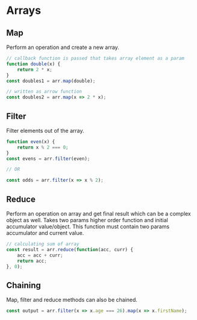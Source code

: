 # Arrays

## Map

Perform an operation and create a new array.

```js
// callback function is passed that takes array element as a param
function double(x) {
    return 2 * x;
}
const doubles1 = arr.map(double); 

// written as arrow function
const doubles2 = arr.map(x => 2 * x);
```

## Filter

Filter elements out of the array.

```js
function even(x) {
    return x % 2 === 0;
}
const evens = arr.filter(even);

// OR

const odds = arr.filter(x => x % 2);
```

## Reduce

Perform an operation on array and get final result which can be a complex object as well. Takes two params higher order function and initial accumulator value/object. This function must contain two params accumulator and current value.

```js
// calculating sum of array
const result = arr.reduce(function(acc, curr) {
    acc = acc + curr;
    return acc;
}, 0);
```

## Chaining

Map, filter and reduce methods can also be chained.

```js
const output = arr.filter(x => x.age === 26).map(x => x.firstName);
```